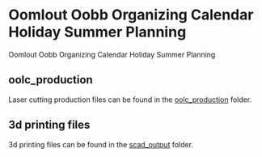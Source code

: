 # Oomlout Oobb Organizing Calendar Holiday Summer Planning


Oomlout Oobb Organizing Calendar Holiday Summer Planning  
  





















## oolc_production
Laser cutting production files can be found in the [oolc_production](oolc_production) folder.

## 3d printing files
3d printing files can be found in the [scad_output](scad_output) folder.

